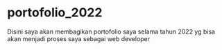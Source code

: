 # portofolio_2022
Disini saya akan membagikan portofolio saya selama tahun 2022 yg bisa akan menjadi proses saya sebagai web developer
